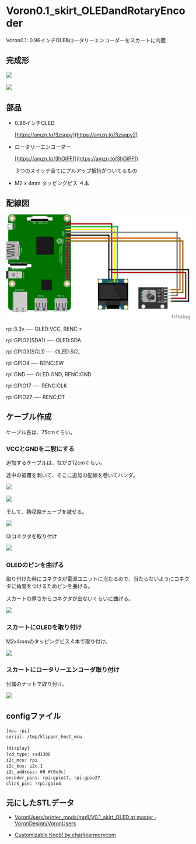 # Voron0.1_skirt_OLEDandRotaryEncoder

Voron0.1: 0.96インチOLE&ロータリーエンコーダーをスカートに内蔵

## 完成形

![](https://lh3.googleusercontent.com/pw/AM-JKLUa29zlLT2KxyyMOFPrNFHUB7pVaBCQ0jx93d9z1sD-2Pm9NumYofZdoahV5gYJLzxdAPNMBQ-KcJUDb9Q0Y8ulqfuTxBrqJnT08GsU5iouSp8s9xaEi5ySqwcCHGY_AYlwFMVi4N0DukI5TswOOJcUtg=w1862-h1396-no?authuser=0)

![](https://lh3.googleusercontent.com/pw/AM-JKLWp7u0AnxuRPEtOBp7HHSif7LcfO-WyPcofeiDew3Ii30fGiI5VHJx_Mv5NdaG7HSUVi5kFOX2lCJBSZXsFGhxJBzLY-2N_A-vG8e8AdvAVAn17XPrewFtGtwKNyaqr93QIpyomiUxnVDoEj56wChLGQg=w1048-h1396-no?authuser=0)

## 部品

- 0.96インチOLED

    [https://amzn.to/3zsqpv](https://amzn.to/3zsqpv2)

- ロータリーエンコーダー

    [https://amzn.to/3hOiPFf](https://amzn.to/3hOiPFf)

    ３つのスイッチ全てにプルアップ抵抗がついてるもの

- M2 x 4mm タッピングビス ４本

## 配線図

![配線図.png](配線図.png)

rpi:3.3v —- OLED:VCC, RENC:+

rpi:GPIO2(SDA1) —- OLED:SDA 

rpi:GPIO3(SCL1) —- OLED:SCL

rpi:GPIO4 —- RENC:SW

rpi:GND —- OLED:GND, RENC:GND

rpi:GPIO17 —- RENC:CLK

rpi:GPIO27 —- RENC:DT

## ケーブル作成

ケーブル長は、75cmぐらい。

### VCCとGNDを二股にする

追加するケーブルは、ながさ12cmぐらい。

途中の被覆を剥いて、そこに追加の配線を巻いてハンダ。

![](https://lh3.googleusercontent.com/pw/AM-JKLWqekR21F4L6Uj62bgsNvTXZayFtQck53KWJfu4mFr-hggcVkr_ILFEGWhV1Z5ayFnGmzeIgWK6QjaiX6QhUBoXPLItZvMG-okNhQ0Hkt_1YTD7B5UYVDNxnrL8Tv-LIdVJx3uCA1JEN0QWHBZonHVKtA=w1862-h1396-no?authuser=0)

![](https://lh3.googleusercontent.com/pw/AM-JKLXjV8HqwR7Ng3vJuN-wpdPkUuGhlgO1n19BVkiPIV-H6mWlxoVHSEENxv0vTZANqo4TW6nhc-4g7Ls2gM-hlA_Va_uVDLiMPlsjeHhyA5r0N80sBY8ZGTl1cGW5ouOUzTX63qBUwCSnSJ1LriPxSYJvlw=w1862-h1396-no?authuser=0)

そして、熱収縮チューブを被せる。

![](https://lh3.googleusercontent.com/pw/AM-JKLVKHmyypPvbJ73ZthNmt58PLvQm-dY0tJuJYfT2oKK2uRuG0xHR9LRTsnxDo5CTfP9z6Up_6g-vvpyMfFPZW_So-rqIrR_-HapFHE26XF2qY6zFm5qaWj7I22DF3AQ7BAv7VmUakgJxGIR-F2UJvVpSpw=w1862-h1396-no?authuser=0)

QIコネクタを取り付け

![](https://lh3.googleusercontent.com/pw/AM-JKLWuENG2-kxv0pmVuFCXNDVQq4UX6d1KDRCsIgSnXOHpZtN47I73A3C831451p41V1DLUjA74t-5X4J4Zzweq5as9CT6tBDk6AnPoavv5PG2FX8lAcuIYQpDNskQTa9p1oyUvaxNeQDsdFgBruOhpVt4aw=w1862-h1396-no?authuser=0)

### OLEDのピンを曲げる

取り付けた時にコネクタが電源ユニットに当たるので、当たらないようにコネクタに角度をつけるためピンを曲げる。

スカートの厚さからコネクタが出ないくらいに曲げる。

![](https://lh3.googleusercontent.com/pw/AM-JKLXljKgjaJAyK4xmV2NRxHbw5mn8dWjRajklunvwACXyyfqjQGJiMY0hsytoXlLl4-9DbNqO3wDKn-UVzI6uE23L9bkJ0YH-teN9h-3PO5QpEHaaDAELFzE1sHcsuR83ORJsQWaZhzksJ1IGyCIuPR_HdA=w1862-h1396-no?authuser=0)

### スカートにOLEDを取り付け

M2x4mmのタッピングビス４本で取り付け。

![](https://lh3.googleusercontent.com/pw/AM-JKLVWbfwHJW1H637-GfzzzguojUK8Z17IlYUXWJcjRSmXUZFQ29Lm41m2Wn7HVLVzgYAibD_AII4OUwXq184EBoNkXGoa1OniQTo__FwkT_4DJQsOERD5P6QZGUkNgUDhMQgoMjZuwIDNOjlAgWuXJOE-hw=w1862-h1396-no?authuser=0)

### スカートにロータリーエンコーダ取り付け

付属のナットで取り付け。

![](https://lh3.googleusercontent.com/pw/AM-JKLUETvHh5EDJt-FS_HorBZ5HHbPtbc23LEHgkeS4pf7fbtaw1hmPAvJBPA_KMAoa_LWJilEH1Xmq9hrtDX74H28o8I5GWz1lRjdiubvq9ZC1_jsjZmxqFVxNZTDKyutsSiA93w1WEcIa99R2CaSjQu_WZQ=w1862-h1396-no?authuser=0)

## configファイル

```
[mcu rpi]
serial: /tmp/klipper_host_mcu

[display]
lcd_type: ssd1306
i2c_mcu: rpi
i2c_bus: i2c.1
i2c_address: 60 #(0x3c) 
encoder_pins: rpi:gpio17, rpi:gpio27
click_pin: !rpi:gpio4
```

## 元にしたSTLデータ

* [VoronUsers/printer_mods/mpfl/V0.1_skirt_OLED at master · VoronDesign/VoronUsers](https://github.com/VoronDesign/VoronUsers/tree/master/printer_mods/mpfl/V0.1_skirt_OLED)

* [Customizable Knob! by charliearmorycom](https://www.thingiverse.com/thing:54024)